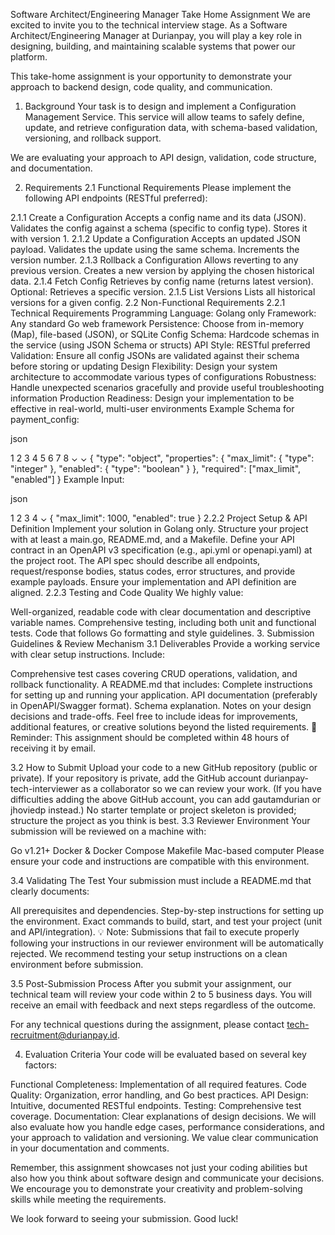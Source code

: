 Software Architect/Engineering Manager Take Home Assignment
We are excited to invite you to the technical interview stage. As a Software Architect/Engineering Manager at Durianpay, you will play a key role in designing, building, and maintaining scalable systems that power our platform.

This take-home assignment is your opportunity to demonstrate your approach to backend design, code quality, and communication.

1. Background
   Your task is to design and implement a Configuration Management Service.
   This service will allow teams to safely define, update, and retrieve configuration data, with schema-based validation, versioning, and rollback support.

We are evaluating your approach to API design, validation, code structure, and documentation.

2. Requirements
   2.1 Functional Requirements
   Please implement the following API endpoints (RESTful preferred):

2.1.1 Create a Configuration
Accepts a config name and its data (JSON).
Validates the config against a schema (specific to config type).
Stores it with version 1.
2.1.2 Update a Configuration
Accepts an updated JSON payload.
Validates the update using the same schema.
Increments the version number.
2.1.3 Rollback a Configuration
Allows reverting to any previous version.
Creates a new version by applying the chosen historical data.
2.1.4 Fetch Config
Retrieves by config name (returns latest version).
Optional: Retrieves a specific version.
2.1.5 List Versions
Lists all historical versions for a given config.
2.2 Non-Functional Requirements
2.2.1 Technical Requirements
Programming Language: Golang only
Framework: Any standard Go web framework
Persistence: Choose from in-memory (Map), file-based (JSON), or SQLite
Config Schema: Hardcode schemas in the service (using JSON Schema or structs)
API Style: RESTful preferred
Validation: Ensure all config JSONs are validated against their schema before storing or updating
Design Flexibility: Design your system architecture to accommodate various types of configurations
Robustness: Handle unexpected scenarios gracefully and provide useful troubleshooting information
Production Readiness: Design your implementation to be effective in real-world, multi-user environments
Example Schema for payment_config:

json


1
2
3
4
5
6
7
8
⌄
⌄
{
"type": "object",
"properties": {
"max_limit": { "type": "integer" },
"enabled": { "type": "boolean" }
},
"required": ["max_limit", "enabled"]
}
Example Input:

json


1
2
3
4
⌄
{
"max_limit": 1000,
"enabled": true
}
2.2.2 Project Setup & API Definition
Implement your solution in Golang only.
Structure your project with at least a main.go, README.md, and a Makefile.
Define your API contract in an OpenAPI v3 specification (e.g., api.yml or openapi.yaml) at the project root.
The API spec should describe all endpoints, request/response bodies, status codes, error structures, and provide example payloads.
Ensure your implementation and API definition are aligned.
2.2.3 Testing and Code Quality
We highly value:

Well-organized, readable code with clear documentation and descriptive variable names.
Comprehensive testing, including both unit and functional tests.
Code that follows Go formatting and style guidelines.
3. Submission Guidelines & Review Mechanism
   3.1 Deliverables
   Provide a working service with clear setup instructions. Include:

Comprehensive test cases covering CRUD operations, validation, and rollback functionality.
A README.md that includes:
Complete instructions for setting up and running your application.
API documentation (preferably in OpenAPI/Swagger format).
Schema explanation.
Notes on your design decisions and trade-offs.
Feel free to include ideas for improvements, additional features, or creative solutions beyond the listed requirements.
🚨 Reminder: This assignment should be completed within 48 hours of receiving it by email.

3.2 How to Submit
Upload your code to a new GitHub repository (public or private).
If your repository is private, add the GitHub account durianpay-tech-interviewer as a collaborator so we can review your work.
(If you have difficulties adding the above GitHub account, you can add gautamdurian or jhoviedp instead.)
No starter template or project skeleton is provided; structure the project as you think is best.
3.3 Reviewer Environment
Your submission will be reviewed on a machine with:

Go v1.21+
Docker & Docker Compose
Makefile
Mac-based computer
Please ensure your code and instructions are compatible with this environment.

3.4 Validating The Test
Your submission must include a README.md that clearly documents:

All prerequisites and dependencies.
Step-by-step instructions for setting up the environment.
Exact commands to build, start, and test your project (unit and API/integration).
💡 Note: Submissions that fail to execute properly following your instructions in our reviewer environment will be automatically rejected. We recommend testing your setup instructions on a clean environment before submission.

3.5 Post-Submission Process
After you submit your assignment, our technical team will review your code within 2 to 5 business days.
You will receive an email with feedback and next steps regardless of the outcome.

For any technical questions during the assignment, please contact tech-recruitment@durianpay.id.

4. Evaluation Criteria
   Your code will be evaluated based on several key factors:

Functional Completeness: Implementation of all required features.
Code Quality: Organization, error handling, and Go best practices.
API Design: Intuitive, documented RESTful endpoints.
Testing: Comprehensive test coverage.
Documentation: Clear explanations of design decisions.
We will also evaluate how you handle edge cases, performance considerations, and your approach to validation and versioning. We value clear communication in your documentation and comments.

Remember, this assignment showcases not just your coding abilities but also how you think about software design and communicate your decisions. We encourage you to demonstrate your creativity and problem-solving skills while meeting the requirements.

We look forward to seeing your submission. Good luck!